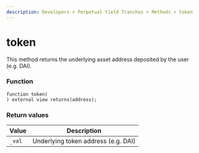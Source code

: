 ```yaml
---
description: Developers > Perpetual Yield Tranches > Methods > token
---
```


# token

This method returns the underlying asset address deposited by the user (e.g. DAI).

### Function

```solidity
function token(
) external view returns(address);
```

### Return values

| Value  | Description                         |
| ------ | ----------------------------------- |
| `_val` | Underlying token address (e.g. DAI) |

